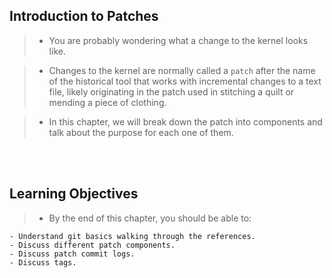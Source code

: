 ## Introduction to Patches
> - You are probably wondering what a change to the kernel looks like.

> - Changes to the kernel are normally called a `patch` after the name of the historical
    tool that works with incremental changes to a text file, likely originating in the
    patch used in stitching a quilt or mending a piece of clothing.

> - In this chapter, we will break down the patch into components and talk about the
    purpose for each one of them.

<br />
<br />



## Learning Objectives
> - By the end of this chapter, you should be able to:

```plaintext
- Understand git basics walking through the references.
- Discuss different patch components.
- Discuss patch commit logs.
- Discuss tags.
```


